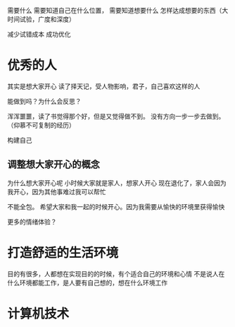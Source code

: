 需要什么
需要知道自己在什么位置，
需要知道想要什么
怎样达成想要的东西（大时间试验，广度和深度）

减少试错成本
成功优化

# 优秀的人
其实是想大家开心
读了择天记，受人物影响，君子，自己喜欢这样的人

能做到吗？为什么会反思？

浑浑噩噩，读了书觉得那个好，但是又觉得做不到。
没有方向一步一步去做到。（仰慕不可复制的经历）

构建自己

## 调整想大家开心的概念
为什么想大家开心呢
小时候大家就是家人，想家人开心
现在退化了，家人会因为我开心，因为其他事难过我可以帮忙

不能全包。
希望大家和我一起的时候开心。因为我需要从愉快的环境里获得愉快

更多的情绪体验？

# 打造舒适的生活环境
目的有很多，人都想在实现目的的时候，有个适合自己的环境和心情
不是说人在什么环境都能工作，是人要有自己想的，想在什么环境工作

# 计算机技术